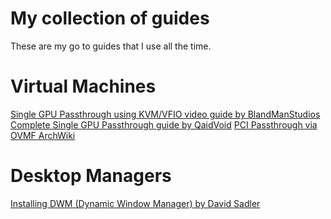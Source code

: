 # My collection of guides
These are my go to guides that I use all the time.

# Virtual Machines

[Single GPU Passthrough using KVM/VFIO video guide by BlandManStudios](https://www.youtube.com/watch?v=eTWf5D092VY)
[Complete Single GPU Passthrough guide by QaidVoid](https://github.com/QaidVoid/Complete-Single-GPU-Passthrough)
[PCI Passthrough via OVMF ArchWiki](https://wiki.archlinux.org/title/PCI_passthrough_via_OVMF)

# Desktop Managers

[Installing DWM (Dynamic Window Manager) by David Sadler](https://davidtsadler.com/posts/arch/2020-08-17/installing-st-dmenu-dwm-in-arch-linux/)
